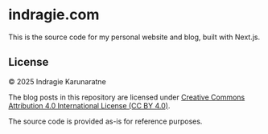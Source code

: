 # indragie.com

This is the source code for my personal website and blog, built with Next.js.

## License

© 2025 Indragie Karunaratne

The blog posts in this repository are licensed under [Creative Commons Attribution 4.0 International License (CC BY 4.0)](https://creativecommons.org/licenses/by/4.0/).

The source code is provided as-is for reference purposes.